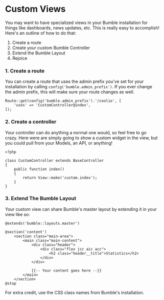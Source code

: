 # Custom Views

You may want to have specialized views in your Bumble installation for things like dashboards, news updates, etc. This is really easy to accomplish! Here's an outline of how to do that:

1. Create a route
2. Create your custom Bumble Controller
3. Extend the Bumble Layout
4. Rejoice

### 1. Create a route

You can create a route that uses the admin prefix you've set for your installation by calling `config('bumble.admin_prefix')`. If you ever change the admin prefix, this will make sure your route changes as well.

    Route::get(config('bumble.admin_prefix').'/coolio', [
        'uses' => 'CustomController@index',
    ]);

### 2. Create a controller

Your controller can do anything a normal one would, so feel free to go crazy. Here were are simply going to show a custom widget in the view, but you could pull from your Models, an API, or anything!

    <?php

    class CustomController extends BaseController
    {
        public function index()
        {
            return View::make('custom.index');
        }
    }

### 3. Extend The Bumble Layout

Your custom view can share Bumble's master layout by extending it in your view like so:

    @extends('bumble::layouts.master')

    @section('content')
        <section class="main-area">
            <main class="main-content">
                <div class="header">
                    <div class="flex jcc aic acc">
                        <h2 class="header__title">Statistics</h2>
                    </div>
                </div>

                {{-- Your content goes here --}}
            </main>
        </section>
    @stop

For extra credit, use the CSS class names from Bumble's installation.